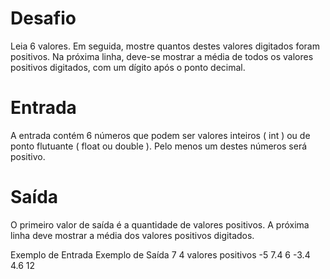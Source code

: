 # Desafio
Leia 6 valores. Em seguida, mostre quantos destes valores digitados foram positivos. Na próxima linha, deve-se mostrar a média de todos os valores positivos digitados, com um dígito após o ponto decimal.

# Entrada
A entrada contém 6 números que podem ser valores inteiros ( int ) ou de ponto flutuante ( float ou double ). Pelo menos um destes números será positivo.

# Saída
O primeiro valor de saída é a quantidade de valores positivos. A próxima linha deve mostrar a média dos valores positivos digitados.

Exemplo de Entrada	Exemplo de Saída
7                   4 valores positivos
-5                  7.4
6
-3.4
4.6
12

